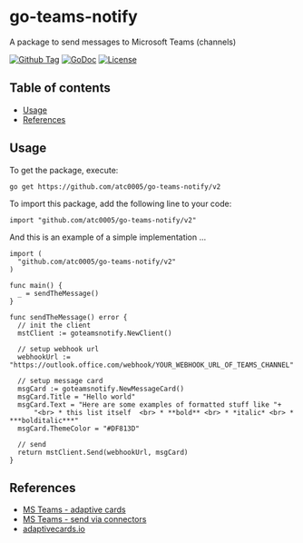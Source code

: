 <!-- omit in toc -->
# go-teams-notify

A package to send messages to Microsoft Teams (channels)

[![Github Tag][githubtag-image]][githubtag-url]
[![GoDoc][godoc-image]][godoc-url]
[![License][license-image]][license-url]

<!-- omit in toc -->
## Table of contents

- [Usage](#usage)
- [References](#references)

## Usage

To get the package, execute:

```console
go get https://github.com/atc0005/go-teams-notify/v2
```

To import this package, add the following line to your code:

```golang
import "github.com/atc0005/go-teams-notify/v2"
```

And this is an example of a simple implementation ...

```golang
import (
  "github.com/atc0005/go-teams-notify/v2"
)

func main() {
  _ = sendTheMessage()
}

func sendTheMessage() error {
  // init the client
  mstClient := goteamsnotify.NewClient()

  // setup webhook url
  webhookUrl := "https://outlook.office.com/webhook/YOUR_WEBHOOK_URL_OF_TEAMS_CHANNEL"

  // setup message card
  msgCard := goteamsnotify.NewMessageCard()
  msgCard.Title = "Hello world"
  msgCard.Text = "Here are some examples of formatted stuff like "+
      "<br> * this list itself  <br> * **bold** <br> * *italic* <br> * ***bolditalic***"
  msgCard.ThemeColor = "#DF813D"

  // send
  return mstClient.Send(webhookUrl, msgCard)
}
```

## References

- [MS Teams - adaptive cards](https://docs.microsoft.com/de-de/outlook/actionable-messages/adaptive-card)
- [MS Teams - send via connectors](https://docs.microsoft.com/de-de/outlook/actionable-messages/send-via-connectors)
- [adaptivecards.io](https://adaptivecards.io/designer)

[githubtag-image]: https://img.shields.io/github/tag/atc0005/go-teams-notify.svg?style=flat
[githubtag-url]: https://github.com/atc0005/go-teams-notify

[godoc-image]: https://godoc.org/github.com/atc0005/go-teams-notify?status.svg
[godoc-url]: https://godoc.org/github.com/atc0005/go-teams-notify

[license-image]: https://img.shields.io/github/license/atc0005/go-teams-notify.svg?style=flat
[license-url]: https://github.com/atc0005/go-teams-notify/blob/master/LICENSE

